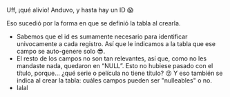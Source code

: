 Uff, ¡qué alivio! Anduvo, y hasta hay un ID :scream:


Eso sucedió por la forma en que se definió la tabla al crearla.

* Sabemos que el id es sumamente necesario para identificar univocamente a cada registro. Así que le indicamos a la tabla que ese campo se auto-genere solo 
:sunglasses:.
* El resto de los campos no son tan relevantes, así que, como no les mandaste nada, quedaron en  “NULL”. Esto no hubiese pasado con el título, porque... ¿qué serie o película no tiene título? :stuck_out_tongue_winking_eye: Y eso también se indica al crear la tabla: cuáles campos pueden ser "nulleables" o no.
* lalal

